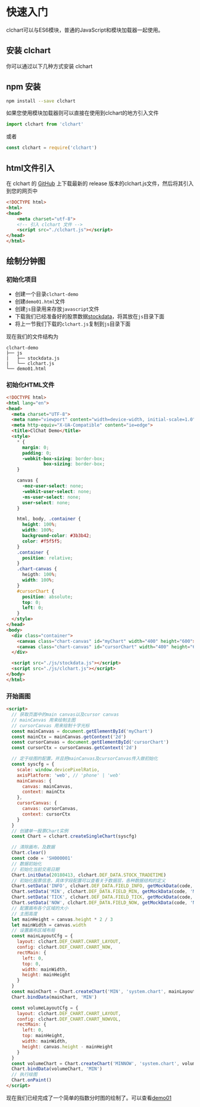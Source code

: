 
# 快速入门

clchart可以与ES6模块，普通的JavaScript和模块加载器一起使用。

## 安装 clchart

你可以通过以下几种方式安装 clchart

## npm 安装

``` bash
npm install --save clchart

```

如果您使用模块加载器则可以直接在使用到clchart的地方引入文件
```js
import clchart from 'clchart'
```
或者
```js
const clchart = require('clchart')
```


## html文件引入

在 clchart 的 [GitHub](https://github.com/seerline/clchart/releases) 上下载最新的 release 版本的clchart.js文件，然后将其引入到您的网页中

```html
<!DOCTYPE html>
<html>
<head>
    <meta charset="utf-8">
    <!-- 引入 clchart 文件 -->
    <script src="./clchart.js"></script>
</head>
</html>
```

## 绘制分钟图

### 初始化项目

- 创建一个目录`clchart-demo`
- 创建`demo01.html`文件
- 创建`js`目录用来存放`javascript`文件
- 下载我们已经准备好的股票数据[stockdata](https://seerline.github.io/clchart/stockdata.js)，将其放在`js`目录下面
- 将上一节我们下载的`clchart.js`复制到`js`目录下面

现在我们的文件结构为
```
clchart-demo
├── js
|   ├── stockdata.js
|   └── clchart.js
└── demo01.html
```

### 初始化HTML文件

```html
<!DOCTYPE html>
<html lang="en">
<head>
  <meta charset="UTF-8">
  <meta name="viewport" content="width=device-width, initial-scale=1.0">
  <meta http-equiv="X-UA-Compatible" content="ie=edge">
  <title>ClChat Demo</title>
  <style>
    * {
      margin: 0;
      padding: 0;
      -webkit-box-sizing: border-box;
              box-sizing: border-box;
    }

    canvas {
      -moz-user-select: none;
      -webkit-user-select: none;
      -ms-user-select: none;
      user-select: none;
    }

    html, body, .container {
      height: 100%;
      width: 100%;
      background-color: #3b3b42;
      color: #f5f5f5;
    }
    .container {
      position: relative;
    }
    .chart-canvas {
      heigth: 100%;
      width: 100%;
    }
    #cursorChart {
      position: absolute;
      top: 0;
      left: 0;
    }
  </style>
</head>
<body>
  <div class="container">
    <canvas class="chart-canvas" id="myChart" width="400" height="600"></canvas>
    <canvas class="chart-canvas" id="cursorChart" width="400" height="600"></canvas>
  </div>

  <script src="./js/stockdata.js"></script>
  <script src="./js/clchart.js"></script>
</body>
</html>
```

### 开始画图


```html
<script>
  // 获取页面中的main canvas以及cursor canvas
  // mainCanvas 用来绘制主图
  // cursorCanvas 用来绘制十字光标
  const mainCanvas = document.getElementById('myChart')
  const mainCtx = mainCanvas.getContext('2d')
  const cursorCanvas = document.getElementById('cursorChart')
  const cursorCtx = cursorCanvas.getContext('2d')

  // 定于绘图的配置，并且把mainCanvas及cursorCanvas传入做初始化
  const syscfg = {
    scale: window.devicePixelRatio,
    axisPlatform: 'web', // 'phone' | 'web'
    mainCanvas: {
      canvas: mainCanvas,
      context: mainCtx
    },
    cursorCanvas: {
      canvas: cursorCanvas,
      context: cursorCtx
    }
  }
  // 创建单一股票Chart实例
  const Chart = clchart.createSingleChart(syscfg)

  // 清除画布，及数据
  Chart.clear()
  const code = 'SH000001'
  // 数据初始化
  // 初始化当前交易日期
  Chart.initData(20180413, clchart.DEF_DATA.STOCK_TRADETIME)
  // 初始化股票信息，具体字段配置可以查看关于数据层，各种数据结构的定义
  Chart.setData('INFO', clchart.DEF_DATA.FIELD_INFO, getMockData(code, 'INFO'))
  Chart.setData('MIN', clchart.DEF_DATA.FIELD_MIN, getMockData(code, 'MIN'))
  Chart.setData('TICK', clchart.DEF_DATA.FIELD_TICK, getMockData(code, 'TICK'))
  Chart.setData('NOW', clchart.DEF_DATA.FIELD_NOW, getMockData(code, 'NOW'))
  // 配置画布各个区域的大小
  // 主图高度
  let mainHeight = canvas.height * 2 / 3
  let mainWidth = canvas.width
  // 设置画布区域布局
  const mainLayoutCfg = {
    layout: clchart.DEF_CHART.CHART_LAYOUT,
    config: clchart.DEF_CHART.CHART_NOW,
    rectMain: {
      left: 0,
      top: 0,
      width: mainWidth,
      height: mainHeight
    }
  }
  const mainChart = Chart.createChart('MIN', 'system.chart', mainLayoutCfg, function (result) {})
  Chart.bindData(mainChart, 'MIN')

  const volumeLayoutCfg = {
    layout: clchart.DEF_CHART.CHART_LAYOUT,
    config: clchart.DEF_CHART.CHART_NOWVOL,
    rectMain: {
      left: 0,
      top: mainHeight,
      width: mainWidth,
      height: canvas.height - mainHeight
    }
  }
  const volumeChart = Chart.createChart('MINNOW', 'system.chart', volumeLayoutCfg, function (result) {})
  Chart.bindData(volumeChart, 'MIN')
  // 执行绘图
  Chart.onPaint()
</script>
```

现在我们已经完成了一个简单的指数分时图的绘制了。可以查看[demo01](https://seerline.github.io/clchart/samples/guide/demo01.html)